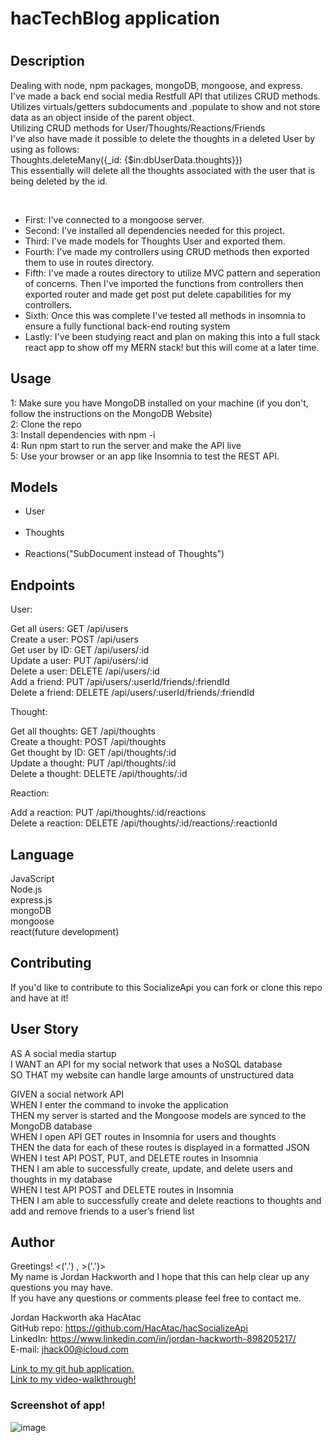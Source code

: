 <h1>hacTechBlog application<h1>

<h2>Description</h2>
  <p>Dealing with node, npm packages, mongoDB, mongoose, and express.</br> 
I've made a back end social media Restfull API that utilizes CRUD methods. </br>
 Utilizes virtuals/getters subdocuments and .populate to show and not store data as an object inside of the parent object.</br> 
 Utilizing CRUD methods for User/Thoughts/Reactions/Friends </br> 
 I've also have made it possible to delete the thoughts in a deleted User by using as follows: </br> 
 Thoughts.deleteMany({_id: {$in:dbUserData.thoughts}}) </br>
 This essentially will delete all the thoughts associated with the user that is being deleted by the id.</p> </br>

  <ul>
    <li>First: I've connected to a mongoose server.</li>
    <li>Second: I've installed all dependencies needed for this project.</li>
    <li>Third: I've made models for Thoughts User and exported them.</li>
    <li>Fourth: I've made my controllers using CRUD methods then exported them to use in routes directory.</li>
    <li>Fifth: I've made a routes directory to utilize MVC pattern and seperation of concerns. Then I've imported the functions from controllers then exported router and made get post put delete capabilities for my controllers. </li>
    <li>Sixth: Once this was complete I've tested all methods in insomnia to ensure a fully functional back-end routing system </li>
    <li>Lastly: I've been studying react and plan on making this into a full stack react app to show off my MERN stack! but this will come at a later time. </li>
  </ul>

## Usage

1: Make sure you have MongoDB installed on your machine (if you don't, follow the instructions on the MongoDB Website)</br>
2: Clone the repo </br>
3: Install dependencies with npm -i </br>
4: Run npm start to run the server and make the API live </br>
5: Use your browser or an app like Insomnia to test the REST API. </br>

## Models

<ul>
<li>User</li> </br>
<li>Thoughts</li> </br>
<li>Reactions("SubDocument instead of Thoughts")</li>
</ul>

## Endpoints

User:

Get all users: GET /api/users </br>
Create a user: POST /api/users </br>
Get user by ID: GET /api/users/:id </br>
Update a user: PUT /api/users/:id </br>
Delete a user: DELETE /api/users/:id </br>
Add a friend: PUT /api/users/:userId/friends/:friendId </br>
Delete a friend: DELETE /api/users/:userId/friends/:friendId </br>

Thought:

Get all thoughts: GET /api/thoughts </br>
Create a thought: POST /api/thoughts </br>
Get thought by ID: GET /api/thoughts/:id </br>
Update a thought: PUT /api/thoughts/:id </br>
Delete a thought: DELETE /api/thoughts/:id </br>

Reaction:

Add a reaction: PUT /api/thoughts/:id/reactions </br>
Delete a reaction: DELETE /api/thoughts/:id/reactions/:reactionId </br>

## Language

JavaScript </br>
Node.js </br>
express.js </br>
mongoDB </br>
mongoose </br>
react(future development)</br>

## Contributing

If you'd like to contribute to this SocializeApi you can fork or clone this repo and have at it! </br>

## User Story

AS A social media startup </br>
I WANT an API for my social network that uses a NoSQL database </br>
SO THAT my website can handle large amounts of unstructured data </br>

GIVEN a social network API </br>
WHEN I enter the command to invoke the application </br>
THEN my server is started and the Mongoose models are synced to the MongoDB database </br>
WHEN I open API GET routes in Insomnia for users and thoughts </br>
THEN the data for each of these routes is displayed in a formatted JSON </br>
WHEN I test API POST, PUT, and DELETE routes in Insomnia</br>
THEN I am able to successfully create, update, and delete users and thoughts in my database </br>
WHEN I test API POST and DELETE routes in Insomnia </br>
THEN I am able to successfully create and delete reactions to thoughts and add and remove friends to a user’s friend list </br>

## Author

Greetings! <('.') , >('.')> </br> 
My name is Jordan Hackworth and I hope that this can help clear up any questions you may have. </br> 
If you have any questions or comments please feel free to contact me. </br>

Jordan Hackworth aka HacAtac </br>
GitHub repo: https://github.com/HacAtac/hacSocializeApi </br>
LinkedIn: https://www.linkedin.com/in/jordan-hackworth-898205217/ </br>
E-mail: jhack00@icloud.com </br>

<a href ="https://github.com/HacAtac/hacSocializeApi" target="_blank">Link to my git hub application.</a></br>
<a href ="https://watch.screencastify.com/v/1XPrJoWHBba2pWEHvBQ4" target="_blank">Link to my video-walkthrough!</a>

<h3>Screenshot of app!</h3>

![image](https://user-images.githubusercontent.com/87215152/145312345-3b64c2c7-3f6d-4518-ae5a-af6ba3ce6d29.png)



